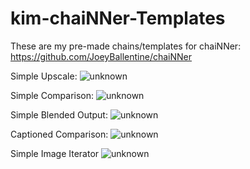 # kim-chaiNNer-Templates
These are my pre-made chains/templates for chaiNNer: https://github.com/JoeyBallentine/chaiNNer

Simple Upscale:
![unknown](https://user-images.githubusercontent.com/62084776/180095322-59aa20f8-04d3-4bb5-829f-481e16d8c4d5.png)

Simple Comparison:
![unknown](https://user-images.githubusercontent.com/62084776/180095285-ab363845-134b-4479-ac46-67cf94366653.png)

Simple Blended Output:
![unknown](https://user-images.githubusercontent.com/62084776/180095359-11f23952-0a58-4b75-a2c9-113d8ae4f027.png)

Captioned Comparison:
![unknown](https://user-images.githubusercontent.com/62084776/180095406-5a27d6bd-8409-4fd6-9ef1-5dc7b12fba8f.png)

Simple Image Iterator
![unknown](https://user-images.githubusercontent.com/62084776/182009539-ba344c0f-5453-44f9-a988-0ec892319dbc.png)
